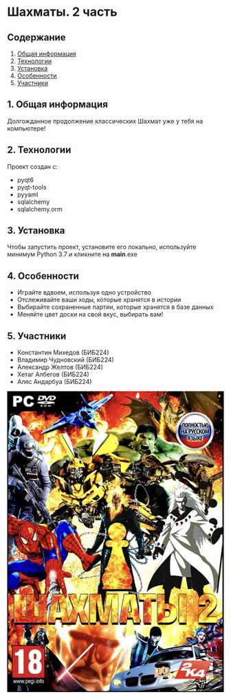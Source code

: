 # Шахматы. 2 часть

## Содержание

1. [Общая информация](#общая-информация)
2. [Технологии](#технологии)
3. [Установка](#установка)
4. [Особенности](#особенности)
5. [Участники](#участники)

## 1. Общая информация
Долгожданное продолжение классических Шахмат уже у тебя на компьютере!

## 2. Технологии

Проект создан с:

- pyqt6
- pyqt-tools
- pyyaml
- sqlalchemy
- sqlalchemy.orm

## 3. Установка

Чтобы запустить проект, установите его локально, используйте минимум Python 3.7 и кликните на __main__.exe

## 4. Особенности

- Играйте вдвоем, используя одно устройство
- Отслеживайте ваши ходы, которые хранятся в истории
- Выбирайте сохраненные партии, которые хранятся в базе данных
- Меняйте цвет доски на свой вкус, выбирать вам!

## 5. Участники

- Константин Михедов (БИБ224)
- Владимир Чудновский (БИБ224)
- Александр Желтов (БИБ224) 
- Хетаг Албегов (БИБ224)
- Аляс Андарбуа (БИБ224)

![logo](https://github.com/KonstantIMP/chess2/blob/main/.github/logo.jpg?raw=true)
